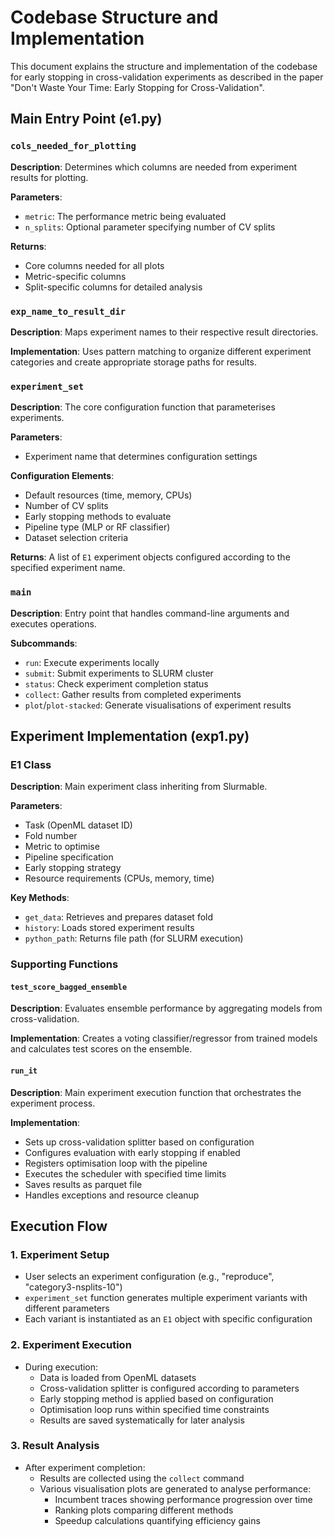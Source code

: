 # Codebase Structure and Implementation

This document explains the structure and implementation of the codebase for early stopping in cross-validation experiments as described in the paper "Don't Waste Your Time: Early Stopping for Cross-Validation".

## Main Entry Point (e1.py)

### `cols_needed_for_plotting`

**Description**: Determines which columns are needed from experiment results for plotting.

**Parameters**:

- `metric`: The performance metric being evaluated
- `n_splits`: Optional parameter specifying number of CV splits

**Returns**:

- Core columns needed for all plots
- Metric-specific columns
- Split-specific columns for detailed analysis

### `exp_name_to_result_dir`

**Description**: Maps experiment names to their respective result directories.

**Implementation**: Uses pattern matching to organize different experiment categories and create appropriate storage paths for results.

### `experiment_set`

**Description**: The core configuration function that parameterises experiments.

**Parameters**:

- Experiment name that determines configuration settings

**Configuration Elements**:

- Default resources (time, memory, CPUs)
- Number of CV splits
- Early stopping methods to evaluate
- Pipeline type (MLP or RF classifier)
- Dataset selection criteria

**Returns**: A list of `E1` experiment objects configured according to the specified experiment name.

### `main`

**Description**: Entry point that handles command-line arguments and executes operations.

**Subcommands**:

- `run`: Execute experiments locally
- `submit`: Submit experiments to SLURM cluster
- `status`: Check experiment completion status
- `collect`: Gather results from completed experiments
- `plot`/`plot-stacked`: Generate visualisations of experiment results

## Experiment Implementation (exp1.py)

### E1 Class

**Description**: Main experiment class inheriting from Slurmable.

**Parameters**:

- Task (OpenML dataset ID)
- Fold number
- Metric to optimise
- Pipeline specification
- Early stopping strategy
- Resource requirements (CPUs, memory, time)

**Key Methods**:

- `get_data`: Retrieves and prepares dataset fold
- `history`: Loads stored experiment results
- `python_path`: Returns file path (for SLURM execution)

### Supporting Functions

#### `test_score_bagged_ensemble`

**Description**: Evaluates ensemble performance by aggregating models from cross-validation.

**Implementation**: Creates a voting classifier/regressor from trained models and calculates test scores on the ensemble.

#### `run_it`

**Description**: Main experiment execution function that orchestrates the experiment process.

**Implementation**:

- Sets up cross-validation splitter based on configuration
- Configures evaluation with early stopping if enabled
- Registers optimisation loop with the pipeline
- Executes the scheduler with specified time limits
- Saves results as parquet file
- Handles exceptions and resource cleanup

## Execution Flow

### 1. Experiment Setup

- User selects an experiment configuration (e.g., "reproduce", "category3-nsplits-10")
- `experiment_set` function generates multiple experiment variants with different parameters
- Each variant is instantiated as an `E1` object with specific configuration

### 2. Experiment Execution

- During execution:
  - Data is loaded from OpenML datasets
  - Cross-validation splitter is configured according to parameters
  - Early stopping method is applied based on configuration
  - Optimisation loop runs within specified time constraints
  - Results are saved systematically for later analysis

### 3. Result Analysis

- After experiment completion:
  - Results are collected using the `collect` command
  - Various visualisation plots are generated to analyse performance:
    - Incumbent traces showing performance progression over time
    - Ranking plots comparing different methods
    - Speedup calculations quantifying efficiency gains
